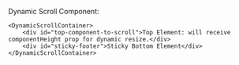 Dynamic Scroll Component:

    <DynamicScrollContainer>
        <div id="top-component-to-scroll">Top Element: will receive componentHeight prop for dynamic resize.</div>
        <div id="sticky-footer">Sticky Bottom Element</div>
    </DynamicScrollContainer>
